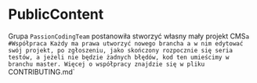 # PublicContent
Grupa `PassionCodingTeam` postanowiła stworzyć własny mały projekt CMS`a
#Współpraca
Każdy ma prawa utworzyć nowego brancha a w nim edytować swój projekt, po zgłoszeniu, jako skończony rozpocznie się seria testów, a jeżeli nie będzie żadnych błędów, kod ten umieścimy w branchu master. Więcej o współpracy znajdzie się w pliku `CONTRIBUTING.md`
